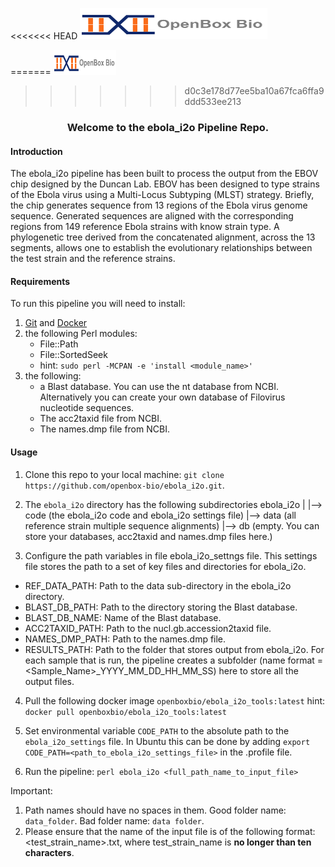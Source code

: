 <<<<<<< HEAD
<img src="https://github.com/openbox-bio/assets/blob/master/openboxbio_logo.png" width="300" height="50">

=======
<img src="https://github.com/openbox-bio/assets/blob/master/openboxbio_logo.png" width="100" height="40">
>>>>>>> d0c3e178d77ee5ba10a67fca6ffa9ddd533ee213
### <center>Welcome to the ebola_i2o Pipeline Repo.</center>

#### Introduction
The ebola_i2o pipeline has been built to process the output from the EBOV chip designed by the Duncan Lab.
EBOV has been designed to type strains of the Ebola virus using a Multi-Locus Subtyping (MLST) strategy.
Briefly, the chip generates sequence from 13 regions of the Ebola virus genome sequence. Generated sequences are aligned with the corresponding regions from 149 reference Ebola strains with know strain type. A phylogenetic tree derived from the concatenated alignment, across the 13 segments, allows one to establish the evolutionary relationships between the test strain and the reference strains.

#### Requirements
To run this pipeline you will need to install:
1. [Git](https://github.com/git-guides/install-git) and [Docker](https://docs.docker.com/get-docker/)
2. the following Perl modules:
    * File::Path
    * File::SortedSeek
    * hint: `sudo perl -MCPAN -e 'install <module_name>'`
3. the following:
   * a Blast database. You can use the nt database from NCBI. Alternatively you can create your own database of Filovirus nucleotide sequences.
   * The acc2taxid file from NCBI.
   * The names.dmp file from NCBI.

#### Usage
1. Clone this repo to your local machine: `git clone https://github.com/openbox-bio/ebola_i2o.git`.
2. The `ebola_i2o` directory has the following subdirectories
ebola_i2o
|
|--> code (the ebola_i2o code and ebola_i2o settings file)
|--> data (all reference strain multiple sequence alignments)
|--> db (empty. You can store your databases, acc2taxid and names.dmp files here.)

3. Configure the path variables in file ebola_i2o_settngs file. This settings file stores the path to a set of key files and directories for ebola_i2o.
  * REF_DATA_PATH: Path to the data sub-directory in the ebola_i2o directory.
  * BLAST_DB_PATH: Path to the directory storing the Blast database.
  * BLAST_DB_NAME: Name of the Blast database.
  * ACC2TAXID_PATH: Path to the nucl.gb.accession2taxid file.
  * NAMES_DMP_PATH: Path to the names.dmp file.
  * RESULTS_PATH: Path to the folder that stores output from ebola_i2o. For each sample that is run, the pipeline creates a subfolder
      (name format = <Sample_Name>\_YYYY_MM_DD_HH_MM_SS) here to store all the output files.
4. Pull the following docker image `openboxbio/ebola_i2o_tools:latest`
    hint: `docker pull openboxbio/ebola_i2o_tools:latest`

5. Set environmental variable `CODE_PATH` to the absolute path to the `ebola_i2o_settings` file. In Ubuntu this can be done by adding `export CODE_PATH=<path_to_ebola_i2o_settings_file>` in the .profile file.

6. Run the pipeline: `perl ebola_i2o <full_path_name_to_input_file>`

Important:
1. Path names should have no spaces in them. Good folder name: `data_folder`. Bad folder name: `data folder`.
2. Please ensure that the name of the input file is of the following format: <test_strain_name>.txt, where test_strain_name is **no longer than ten characters**.
